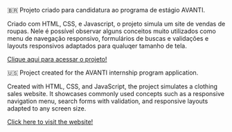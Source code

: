 🇧🇷
Projeto criado para candidatura ao programa de estágio AVANTI.

Criado com HTML, CSS, e Javascript, o projeto simula um site de vendas de roupas. Nele é possível observar alguns conceitos muito utilizados como menu de navegação responsivo, formulários de buscas e validações e layouts responsivos adaptados para qualuqer tamanho de tela.

<a href="https://giovanninoda.github.io/projeto01-avanti/" target="_blank">Clique aqui para acessar o projeto!</a>


🇺🇸
Project created for the AVANTI internship program application.

Created with HTML, CSS, and JavaScript, the project simulates a clothing sales website. It showcases commonly used concepts such as a responsive navigation menu, search forms with validation, and responsive layouts adapted to any screen size.

<a href="https://giovanninoda.github.io/projeto01-avanti/" target="_blank">Click here to visit the website!</a>